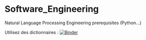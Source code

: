 # Software_Engineering
Natural Language Processing Engineering prerequisites (Python...)

Utilisez des dictionnaires : [![Binder](https://mybinder.org/badge_logo.svg)](https://mybinder.org/v2/gh/neohack22/Software_Engineering/apprenez-a-programmer-en-python/?filepath=utilisez_des_dictionnaires.ipynb)
